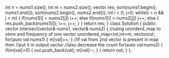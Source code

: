 int n = nums1.size();
int m = nums2.size();
vector<int> res;
sort(nums1.begin(), nums1.end());
sort(nums2.begin(), nums2.end());
int i = 0, j=0;
while(i < n && j < m)
{
if(nums1[i] < nums2[j])
i++;
else if(nums1[i] > nums2[j])
j++;
else
{
res.push_back(nums1[i]);
i++;
j++;
}
}
return res;
}
class Solution {
public:
vector<int> intersect(vector<int>& nums1, vector<int>& nums2) {
//using unorderd_map to store  and frequency of one vector
unordered_map<int,int>m;
vector<int>out;
for(auto val:nums1)
{
m[val]++;
}
//if val from 2nd vector is present in map then
//put it in output vector
//also decrease the count
for(auto val:nums2)
{
if(m[val]>0)
{
out.push_back(val);
m[val]--;
}
}
return out;
}
};